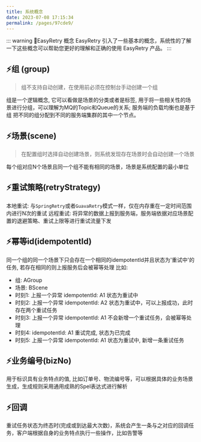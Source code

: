 ```yaml
---
title: 系统概念
date: 2023-07-08 17:15:34
permalink: /pages/97cde9/
---
```


::: warning 🌈EasyRetry 概念
EasyRetry 引入了一些基本的概念，系统性的了解一下这些概念可以帮助您更好的理解和正确的使用 EasyRetry 产品。
:::

## ⚡组 (group)
> 组不支持自动创建，在使用前必须在控制台手动创建一个组

组是一个逻辑概念, 它可以看做是场景的分类或者是标签, 用于将一些相关性的场景进行分组，可以理解为MQ的Topic和Queue的关系; 服务端的负载均衡也是基于组
把不同的组分配到不同的服务端集群的其中一个节点。

##  ⚡场景(scene)
> 在配置组时选择自动创建场景，则系统发现存在场景时会自动创建一个场景

每个组对应N个场景且同一个组不能有相同的场景，场景是系统配置的最小单位

##  ⚡重试策略(retryStrategy)
本地重试: 与`SpringRetry`或者`GuavaRetry`模式一样，仅在内存重在一定时间范围内进行N次的重试
远程重试: 将异常的数据上报到服务端，服务端依据对应场景配置的退避策略、重试上限等进行重试流量下发

##  ⚡幂等id(idempotentId)
同一个组的同一个场景下只会存在一个相同的idempotentId并且状态为'重试中'的任务, 若存在相同的则上报服务后会被幂等处理
 比如:

- 组: AGroup
- 场景: BScene
- 时刻1: 上报一个异常 idempotentId: A1 状态为重试中
- 时刻2: 上报一个异常 idempotentId: A2 状态为重试中，可以上报成功，此时存在两个重试任务
- 时刻3: 上报一个异常 idempotentId: A1 不会新增一个重试任务，会被幂等处理
- 时刻4:  idempotentId: A1 重试完成, 状态为已完成
- 时刻5: 上报一个异常 idempotentId: A1 状态为重试中, 新增一条重试任务

##  ⚡业务编号(bizNo)
用于标识具有业务特点的值, 比如订单号、物流编号等，可以根据具体的业务场景生成，生成规则采用通用成熟的Spel表达式进行解析

##  ⚡回调
重试任务状态为终态时(完成或到达最大次数)，系统会产生一条与之对应的回调任务，客户端根据自身的业务特点执行一些操作，比如告警等